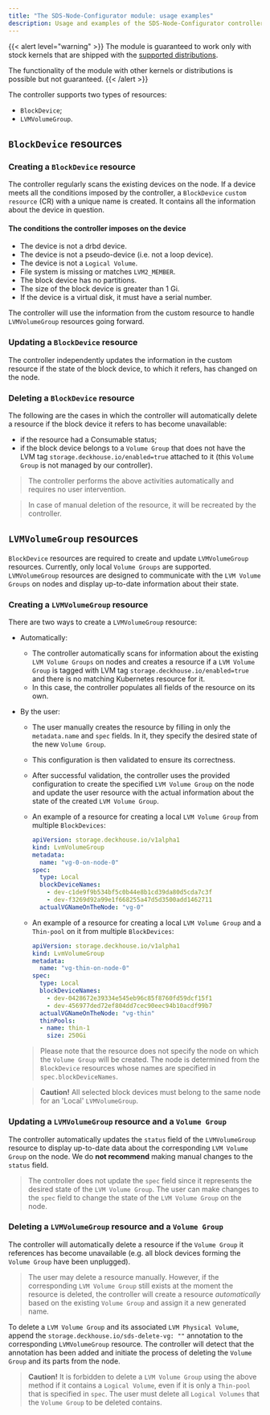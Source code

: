 ```yaml
---
title: "The SDS-Node-Configurator module: usage examples"
description: Usage and examples of the SDS-Node-Configurator controller operation.
---
```


{{< alert level="warning" >}}
The module is guaranteed to work only with stock kernels that are shipped with the [supported distributions](https://deckhouse.io/documentation/v1/supported_versions.html#linux).

The functionality of the module with other kernels or distributions is possible but not guaranteed.
{{< /alert >}}

The controller supports two types of resources:
* `BlockDevice`;
* `LVMVolumeGroup`.

## `BlockDevice` resources

### Creating a `BlockDevice` resource

The controller regularly scans the existing devices on the node. If a device meets all the conditions 
imposed by the controller, a `BlockDevice` `custom resource` (CR) with a unique name is created. 
It contains all the information about the device in question.

#### The conditions the controller imposes on the device

* The device is not a drbd device.
* The device is not a pseudo-device (i.e. not a loop device).
* The device is not a `Logical Volume`.
* File system is missing or matches `LVM2_MEMBER`.
* The block device has no partitions.
* The size of the block device is greater than 1 Gi.
* If the device is a virtual disk, it must have a serial number.

The controller will use the information from the custom resource to handle `LVMVolumeGroup` resources going forward.

### Updating a `BlockDevice` resource

The controller independently updates the information in the custom resource if the state of the block device, to which it refers, has changed on the node.

### Deleting a `BlockDevice` resource

The following are the cases in which the controller will automatically delete a resource if the block device it refers to has become unavailable:
* if the resource had a Consumable status;
* if the block device belongs to a `Volume Group` that does not have the LVM tag `storage.deckhouse.io/enabled=true` attached to it (this `Volume Group` is not managed by our controller).

> The controller performs the above activities automatically and requires no user intervention.

> In case of manual deletion of the resource, it will be recreated by the controller.

## `LVMVolumeGroup` resources

`BlockDevice` resources are required to create and update `LVMVolumeGroup` resources.
Currently, only local `Volume Groups` are supported.
`LVMVolumeGroup` resources are designed to communicate with the `LVM Volume Groups` on nodes and display up-to-date information about their state.

### Creating a `LVMVolumeGroup` resource

There are two ways to create a `LVMVolumeGroup` resource:
* Automatically:
  * The controller automatically scans for information about the existing `LVM Volume Groups` on nodes and creates a resource if a `LVM Volume Group` is tagged with LVM tag `storage.deckhouse.io/enabled=true` and there is no matching Kubernetes resource for it.
  * In this case, the controller populates all fields of the resource on its own.
* By the user:
  * The user manually creates the resource by filling in only the `metadata.name` and `spec` fields. In it, they specify the desired state of the new `Volume Group`.
  * This configuration is then validated to ensure its correctness.
  * After successful validation, the controller uses the provided configuration to create the specified `LVM Volume Group` on the node and update the user resource with the actual information about the state of the created `LVM Volume Group`.
  * An example of a resource for creating a local `LVM Volume Group` from multiple `BlockDevices`:

    ```yaml
    apiVersion: storage.deckhouse.io/v1alpha1
    kind: LvmVolumeGroup
    metadata:
      name: "vg-0-on-node-0"
    spec:
      type: Local
      blockDeviceNames:
        - dev-c1de9f9b534bf5c0b44e8b1cd39da80d5cda7c3f
        - dev-f3269d92a99e1f668255a47d5d3500add1462711
      actualVGNameOnTheNode: "vg-0"
    ```
  
  * An example of a resource for creating a local `LVM Volume Group` and a `Thin-pool` on it from multiple `BlockDevices`:

    ```yaml
    apiVersion: storage.deckhouse.io/v1alpha1
    kind: LvmVolumeGroup
    metadata:
      name: "vg-thin-on-node-0"
    spec:
      type: Local
      blockDeviceNames:
        - dev-0428672e39334e545eb96c85f8760fd59dcf15f1
        - dev-456977ded72ef804dd7cec90eec94b10acdf99b7
      actualVGNameOnTheNode: "vg-thin"
      thinPools:
      - name: thin-1
        size: 250Gi
    ```
  
  > Please note that the resource does not specify the node on which the `Volume Group` will be created. The node is determined from the `BlockDevice` resources whose names are specified in `spec.blockDeviceNames`.

  > **Caution!** All selected block devices must belong to the same node for an 'Local' `LVMVolumeGroup`.

### Updating a `LVMVolumeGroup` resource and a `Volume Group`

The controller automatically updates the `status` field of the `LVMVolumeGroup` resource to display up-to-date data about the corresponding `LVM Volume Group` on the node.
We do **not recommend** making manual changes to the `status` field.

> The controller does not update the `spec` field since it represents the desired state of the `LVM Volume Group`. The user can make changes to the `spec` field to change the state of the `LVM Volume Group` on the node.

### Deleting a `LVMVolumeGroup` resource and a `Volume Group`

The controller will automatically delete a resource if the `Volume Group` it references has become unavailable (e.g. all block devices forming the `Volume Group` have been unplugged).

> The user may delete a resource manually. However, if the corresponding `LVM Volume Group` still exists at the moment the resource is deleted, the controller will create a resource *automatically* based on the existing `Volume Group` and assign it a new generated name.

To delete a `LVM Volume Group` and its associated `LVM Physical Volume`, append the `storage.deckhouse.io/sds-delete-vg: ""` annotation to the corresponding `LVMVolumeGroup` resource. The controller will detect that the annotation has been added and initiate the process of deleting the `Volume Group` and its parts from the node.

> **Caution!** It is forbidden to delete a `LVM Volume Group` using the above method if it contains a `Logical Volume`, even if it is only a `Thin-pool` that is specified in `spec`. The user must delete all `Logical Volumes` that the `Volume Group` to be deleted contains.

